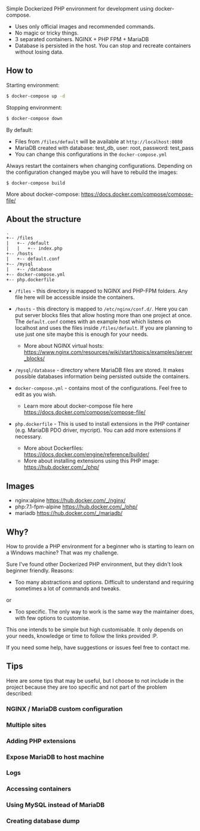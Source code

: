 Simple Dockerized PHP environment for development using docker-compose.

- Uses only official images and recommended commands.
- No magic or tricky things.
- 3 separated containers. NGINX + PHP FPM + MariaDB
- Database is persisted in the host. You can stop and recreate containers without losing data.

## How to

Starting environment:
```sh
$ docker-compose up -d
```

Stopping environment:
```sh
$ docker-compose down
```

By default:
- Files from `/files/default` will be available at `http://localhost:8080`
- MariaDB created with database: test_db, user: root, password: test_pass
- You can change this configurations in the `docker-compose.yml`

Always restart the containers when changing configurations. Depending on the configuration changed maybe you will have to rebuild the images:
```
$ docker-compose build
```

More about docker-compose: https://docs.docker.com/compose/compose-file/


## About the structure
```
.
+-- /files
|   +-- /default
|   |   +-- index.php
+-- /hosts
|   +-- default.conf
+-- /mysql
|   +-- /database
+-- docker-compose.yml
+-- php.dockerfile
```
- `/files` - this directory is mapped to NGINX and PHP-FPM folders. Any file here will be accessible inside the containers.

- `/hosts` - this directory is mapped to `/etc/nginx/conf.d/`. Here you can put server blocks files that allow hosting more than one project at once.
The `default.conf` comes with an example host which listens on localhost and uses the files inside `/files/default`. If you are planning to use just one site maybe this is enough for your needs.
  - More about NGINX virtual hosts: https://www.nginx.com/resources/wiki/start/topics/examples/server_blocks/


- `/mysql/database` - directory where MariaDB files are stored. It makes possible databases information being persisted outside the containers.

- `docker-compose.yml` - contains most of the configurations. Feel free to edit as you wish.
  - Learn more about docker-compose file here https://docs.docker.com/compose/compose-file/


- `php.dockerfile` - This is used to install extensions in the PHP container (e.g. MariaDB PDO driver, mycript). You can add more extensions if necessary.
  - More about Dockerfiles: https://docs.docker.com/engine/reference/builder/
  - More about installing extensions using this PHP image: https://hub.docker.com/_/php/

## Images

- nginx:alpine https://hub.docker.com/_/nginx/
- php:7.1-fpm-alpine https://hub.docker.com/_/php/
- mariadb https://hub.docker.com/_/mariadb/


## Why?

How to provide a PHP environment for a beginner who is starting to learn on a Windows machine? That was my challenge.

Sure I've found other Dockerized PHP environment, but they didn't look beginner friendly. Reasons:
- Too many abstractions and options. Difficult to understand and requiring sometimes a lot of commands and tweaks.

or

- Too specific. The only way to work is the same way the maintainer does, with few options to customise.

This one intends to be simple but high customisable. It only depends on your needs, knowledge or time to follow the links provided :P.

If you need some help, have suggestions or issues feel free to contact me.

## Tips

Here are some tips that may be useful, but I choose to not include in the project because they are too specific and not part of the problem described:

### NGINX / MariaDB custom configuration

### Multiple sites

### Adding PHP extensions

### Expose MariaDB to host machine

### Logs

### Accessing containers

### Using MySQL instead of MariaDB

### Creating database dump
